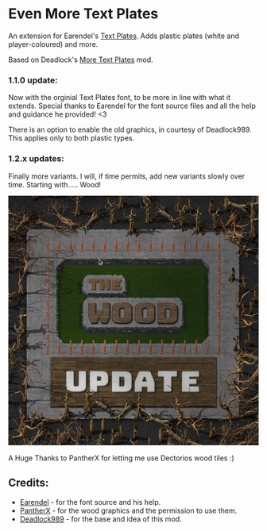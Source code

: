 # Even More Text Plates

An extension for Earendel's [Text Plates](https://mods.factorio.com/mod/textplates/). Adds plastic plates (white and player-coloured) and more.

Based on Deadlock's [More Text Plates](https://mods.factorio.com/mod/DeadlockMoreTextPlates/) mod.

### 1.1.0 update:
Now with the orginial Text Plates font, to be more in line with what it extends. Special thanks to Earendel for the font source files and all the help and guidance he provided! <3

There is an option to enable the old graphics, in courtesy of Deadlock989. This applies only to both plastic types.

### 1.2.x updates:
Finally more variants. I will, if time permits, add new variants slowly over time. Starting with..... Wood!

![Wood plates](/texplates_wood_update.png)

A Huge Thanks to PantherX for letting me use Dectorios wood tiles :)

## Credits:

- [Earendel](https://mods.factorio.com/user/Earendel/) - for the font source and his help.
- [PantherX](https://mods.factorio.com/user/PantherX) - for the wood graphics and the permission to use them.
- [Deadlock989](https://mods.factorio.com/user/Deadlock989/) - for the base and idea of this mod.
